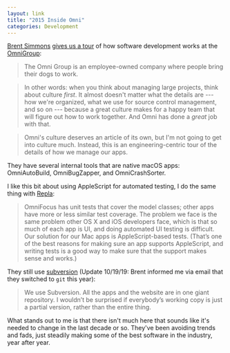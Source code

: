 ```yaml
---
layout: link
title: "2015 Inside Omni"
categories: Development
---
```


[Brent Simmons](https://inessential.com/) [gives us a tour](https://www.objc.io/issues/22-scale/omni-group/) of how software development works at the [OmniGroup](https://www.omnigroup.com/):

> The Omni Group is an employee-owned company where people bring their dogs to work.

> In other words: when you think about managing large projects, think about culture *first*. It almost doesn't matter what the details are --- how we're organized, what we use for source control management, and so on --- because a great culture makes for a happy team that will figure out how to work together. And Omni has done a *great* job with that.

> Omni's culture deserves an article of its own, but I'm not going to get into culture much. Instead, this is an engineering-centric tour of the details of how we manage our apps.

They have several internal tools that are native macOS apps: OmniAutoBuild, OmniBugZapper, and OmniCrashSorter.

I like this bit about using AppleScript for automated testing, I do the same thing with [Repla](https://repla.app/):

> OmniFocus has unit tests that cover the model classes; other apps have more or less similar test coverage. The problem we face is the same problem other OS X and iOS developers face, which is that so much of each app is UI, and doing automated UI testing is difficult. Our solution for our Mac apps is AppleScript-based tests. (That’s one of the best reasons for making sure an app supports AppleScript, and writing tests is a good way to make sure that the support makes sense and works.)

They still use [subversion](https://subversion.apache.org/) (Update 10/19/19: Brent informed me via email that they switched to `git` this year):

> We use Subversion. All the apps and the website are in one giant repository. I wouldn’t be surprised if everybody’s working copy is just a partial version, rather than the entire thing.

What stands out to me is that there isn't much here that sounds like it's needed to change in the last decade or so. They've been avoiding trends and fads, just steadily making some of the best software in the industry, year after year.


